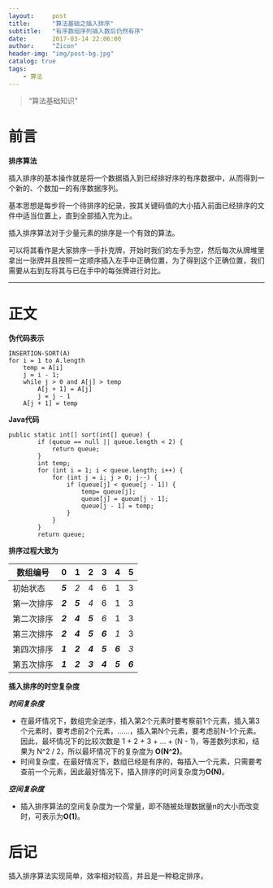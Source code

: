 ```yaml
---
layout:     post
title:      "算法基础之插入排序"
subtitle:   "有序数组序列插入数后仍然有序"
date:       2017-03-14 22:06:00
author:     "Zicon"
header-img: "img/post-bg.jpg"
catalog: true
tags:
    - 算法
---
```


> “算法基础知识”


# 前言

**排序算法**

插入排序的基本操作就是将一个数据插入到已经排好序的有序数据中，从而得到一个新的、个数加一的有序数据序列。

基本思想是每步将一个待排序的纪录，按其关键码值的大小插入前面已经排序的文件中适当位置上，直到全部插入完为止。

插入排序算法对于少量元素的排序是一个有效的算法。

可以将其看作是大家排序一手扑克牌，开始时我们的左手为空，然后每次从牌堆里拿出一张牌并且按照一定顺序插入左手中正确位置，为了得到这个正确位置，我们需要从右到左将其与已在手中的每张牌进行对比。

---

# 正文

**伪代码表示**

```
INSERTION-SORT(A)
for i = 1 to A.length
	temp = A[i]
	j = i - 1;
	while j > 0 and A[j] > temp
		A[j + 1] = A[j]
		j = j - 1
	A[j + 1] = temp
```

**Java代码**

```
public static int[] sort(int[] queue) {
		if (queue == null || queue.length < 2) {
			return queue;
		}
		int temp;
		for (int i = 1; i < queue.length; i++) {
			for (int j = i; j > 0; j--) {
				if (queue[j] < queue[j - 1]) {
					temp= queue[j];
					queue[j] = queue[j - 1];
					queue[j - 1] = temp;
				}
			}
		}
		return queue;
```

**排序过程大致为**

|数组编号|0|1|2|3|4|5| 
|----|-|-|-|-|-|-|
|初始状态|***5***|*2*|4|6|1|3|
|第一次排序|***2***|***5***|*4*|6|1|3|
|第二次排序|***2***|***4***|***5***|*6*|1|3|
|第三次排序|***2***|***4***|***5***|***6***|*1*|3|
|第四次排序|***1***|***2***|***4***|***5***|***6***|*3*|
|第五次排序|***1***|***2***|***3***|***4***|***5***|***6***|

**插入排序的时空复杂度**

***时间复杂度***

 - 在最坏情况下，数组完全逆序，插入第2个元素时要考察前1个元素，插入第3个元素时，要考虑前2个元素，……，插入第N个元素，要考虑前N-1个元素。因此，最坏情况下的比较次数是 1 + 2 + 3 + ... + (N - 1)，等差数列求和，结果为 N^2 / 2，所以最坏情况下的复杂度为 **O(N^2)**。
 - 时间复杂度，在最好情况下，数组已经是有序的，每插入一个元素，只需要考查前一个元素，因此最好情况下，插入排序的时间复杂度为**O(N)**。
 
***空间复杂度***
 
 - 插入排序算法的空间复杂度为一个常量，即不随被处理数据量n的大小而改变时，可表示为**O(1)**。

# 后记
插入排序算法实现简单，效率相对较高，并且是一种稳定排序。

